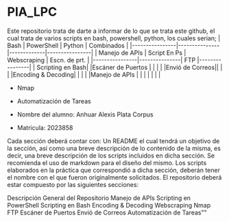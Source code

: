 # PIA_LPC

Este repositorio trata de darte a informar de lo que se trata este github, el cual trata de varios scripts en bash, powershell, python, los cuales serian; 
| Bash           | PowerShell    | Python      | Combinados     |
|----------------|---------------|-------------|----------------|
| Manejo de APIs | Script En Ps  | Webscraping | Escn. de prt.  |
|----------------|---------------| FTP         |----------------|
| Scripting en Bash|            |Escáner de Puertos |             |
| | |Envió de Correos||
| | |Encoding & Decoding| |
| | |Manejo de APIs | |
|  | | | |
- Nmap
- Automatización de Tareas

- Nombre del alumno: Anhuar Alexis Plata Corpus

- Matricula: 2023858


Cada sección deberá contar con:
Un README el cual tendrá un objetivo de la sección, así como una breve descripción de lo contenido de la misma, es decir, una breve descripción de los scripts incluidos en dicha sección. Se recomienda el uso de markdown para el diseño del mismo.
Los scripts elaborados en la práctica que correspondió a dicha sección, deberán tener el nombre con el que fueron originalmente solicitados.
El repositorio deberá estar compuesto por las siguientes secciones:

Descripción General del Repositorio
Manejo de APIs
Scripting en PowerShell
Scripting en Bash
Encoding & Decoding
Webscraping
Nmap
FTP
Escáner de Puertos
Envió de Correos
Automatización de Tareas""
